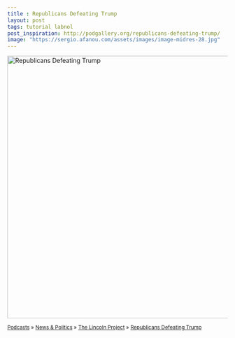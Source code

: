 ```yaml
---
title : Republicans Defeating Trump
layout: post
tags: tutorial labnol
post_inspiration: http://podgallery.org/republicans-defeating-trump/
image: "https://sergio.afanou.com/assets/images/image-midres-28.jpg"
---
```


<p><a href="http://podgallery.org/republicans-defeating-trump/" style="border:none;"><img width="600" height="600" src="http://podgallery.org/artwork/podcasts/republicans-defeating-trump.jpg" class="attachment-post-thumbnail size-post-thumbnail wp-post-image" alt="Republicans Defeating Trump" srcset="http://i0.wp.com/podgallery.org/artwork/podcasts/republicans-defeating-trump.jpg?resize=200%2C200 200w, http://i0.wp.com/podgallery.org/artwork/podcasts/republicans-defeating-trump.jpg?w=600 600w" sizes="(max-width: 600px) 100vw, 600px" /></a></p><p><small><a href="http://podgallery.org/">Podcasts</a> &raquo; <a href="http://podgallery.org/topic/news-politics/" title="1311">News &amp; Politics</a> &raquo; <a href="http://podgallery.org/producer/the-lincoln-project/" rel="tag">The Lincoln Project</a> &raquo; <a href='http://podgallery.org/republicans-defeating-trump/'>Republicans Defeating Trump</a></small></p><div class='yarpp-related-rss yarpp-related-none'>
</div>
